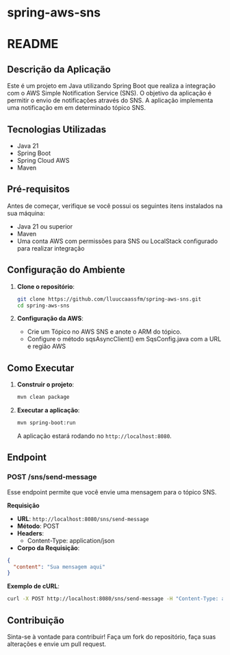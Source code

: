 # spring-aws-sns
# README

## Descrição da Aplicação

Este é um projeto em Java utilizando Spring Boot que realiza a integração com o AWS Simple Notification Service (SNS). O objetivo da aplicação é permitir o envio de notificações através do SNS. A aplicação implementa uma notificação em em determinado tópico SNS.

## Tecnologias Utilizadas

- Java 21
- Spring Boot
- Spring Cloud AWS
- Maven

## Pré-requisitos

Antes de começar, verifique se você possui os seguintes itens instalados na sua máquina:

- Java 21 ou superior
- Maven
- Uma conta AWS com permissões para SNS ou LocalStack configurado para realizar integração

## Configuração do Ambiente

1. **Clone o repositório**:

   ```bash
   git clone https://github.com/lluuccaassfm/spring-aws-sns.git
   cd spring-aws-sns
   ```

2. **Configuração da AWS**:

    - Crie um Tópico no AWS SNS e anote o ARM do tópico.
    - Configure o método sqsAsyncClient() em SqsConfig.java com a URL e região AWS


## Como Executar

1. **Construir o projeto**:

   ```bash
   mvn clean package
   ```

2. **Executar a aplicação**:

   ```bash
   mvn spring-boot:run
   ```

   A aplicação estará rodando no `http://localhost:8080`.

## Endpoint

### POST /sns/send-message

Esse endpoint permite que você envie uma mensagem para o tópico SNS.

**Requisição**

- **URL**: `http://localhost:8080/sns/send-message`
- **Método**: POST
- **Headers**:
    - Content-Type: application/json
- **Corpo da Requisição**:

```json
{
  "content": "Sua mensagem aqui"
}
```

**Exemplo de cURL**:

```bash
curl -X POST http://localhost:8080/sns/send-message -H "Content-Type: application/json" -d '{"content":"Olá, SNS!"}'
```


## Contribuição

Sinta-se à vontade para contribuir! Faça um fork do repositório, faça suas alterações e envie um pull request.
